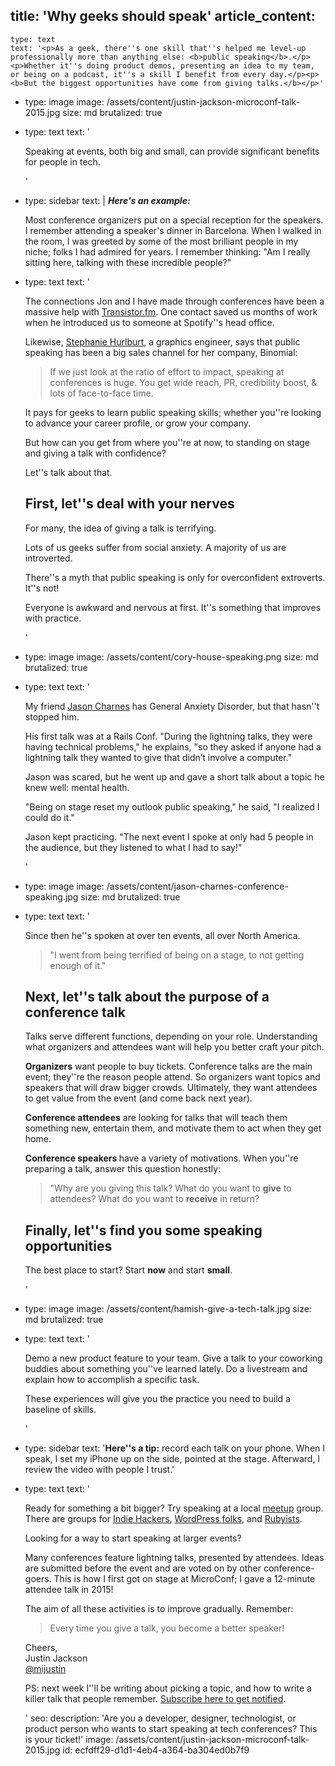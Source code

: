 title: 'Why geeks should speak'
article_content:
  -
    type: text
    text: '<p>As a geek, there''s one skill that''s helped me level-up professionally more than anything else: <b>public speaking</b>.</p><p>Whether it''s doing product demos, presenting an idea to my team, or being on a podcast, it''s a skill I benefit from every day.</p><p><b>But the biggest opportunities have come from giving talks.</b></p>'
  -
    type: image
    image: /assets/content/justin-jackson-microconf-talk-2015.jpg
    size: md
    brutalized: true
  -
    type: text
    text: '<p>Speaking at events, both big and small, can provide significant benefits for people in tech.<br></p>'
  -
    type: sidebar
    text: |
      <em>**Here's an example:**</em>
      
      Most conference organizers put on a special reception for the speakers. I remember attending a speaker's dinner in Barcelona. When I walked in the room, I was greeted by some of the most brilliant people in my niche; folks I had admired for years.  I remember thinking: "Am I really sitting here, talking with these incredible people?"
  -
    type: text
    text: '<p>The connections Jon and I have made through conferences have been a massive help with&nbsp;<a href="https://transistor.fm/?via=justin">Transistor.fm</a>. One contact saved us months of work when he introduced us to someone at Spotify''s head office.</p><p>Likewise,&nbsp;<a href="https://twitter.com/sehurlburt">Stephanie Hurlburt</a>, a graphics engineer, says that public speaking has been a big sales channel for her company, Binomial:</p><blockquote><p>If we just look at the ratio of effort to impact, speaking at conferences is huge. You get wide reach, PR, credibility boost, &amp; lots of face-to-face time.&nbsp;</p></blockquote><p>It pays for geeks to learn public speaking skills; whether you''re looking to advance your career profile, or grow your company.</p><p>But how can you get from where you''re at now, to standing on stage and giving a talk with confidence?<br></p><p>Let''s talk about that.</p><h2>First, let''s deal with your nerves</h2><p>For many, the idea of giving a talk is terrifying.</p><p>Lots of us geeks suffer from social anxiety. A majority of us are introverted.<br></p><p>There''s a myth that public speaking is only for overconfident extroverts. It''s not!</p><p>Everyone is awkward and nervous at first. It''s something that improves with practice.</p>'
  -
    type: image
    image: /assets/content/cory-house-speaking.png
    size: md
    brutalized: true
  -
    type: text
    text: '<p>My friend <a href="https://jasoncharnes.com/">Jason Charnes</a> has General Anxiety Disorder, but that hasn''t stopped him.<br></p><p>His first talk was at a Rails Conf. "During the lightning talks, they were having technical problems," he explains, "so they asked if anyone had a lightning talk they wanted to give that didn’t involve a computer."</p><p>Jason was scared, but he went up and gave a short talk about a topic he knew well: mental health.</p><p>"Being on stage reset my outlook public speaking," he said, "I realized I could do it."</p><p>Jason kept practicing. "The next event I spoke at only had 5 people in the audience, but they listened to what I had to say!"</p>'
  -
    type: image
    image: /assets/content/jason-charnes-conference-speaking.jpg
    size: md
    brutalized: true
  -
    type: text
    text: '<p>Since then he''s spoken at over ten events, all over North America.</p><blockquote><p>"I went from being terrified of being on a stage, to not getting enough of it."</p></blockquote><h2>Next, let''s talk about the purpose of a conference talk</h2><p>Talks serve different functions, depending on your role. Understanding what organizers and attendees want will help you better craft your pitch.</p><p><b>Organizers</b>&nbsp;want people to buy tickets. Conference talks&nbsp;are the main event; they''re the reason people attend. So organizers want topics&nbsp;and speakers that will draw bigger crowds. Ultimately, they want attendees to get value from the event (and come back next year).</p><p><b>Conference attendees</b>&nbsp;are looking for talks that will teach them something new, entertain them, and motivate them to act when they get home.</p><p><b>Conference speakers </b>have a variety of motivations. When you''re preparing a talk, answer this question honestly:&nbsp;</p><blockquote><p>"Why are you giving this talk? What do you want to <b>give</b>&nbsp;to attendees? What do you want to <b>receive</b>&nbsp;in return?</p></blockquote><h2>Finally, let''s find you some speaking opportunities</h2><p>The best place to start? Start <b>now</b> and start <b>small</b>.</p>'
  -
    type: image
    image: /assets/content/hamish-give-a-tech-talk.jpg
    size: md
    brutalized: true
  -
    type: text
    text: '<p>Demo a new product feature to your team. Give a talk to your coworking buddies about something you''ve learned lately. Do a livestream and explain how to accomplish a specific task.<br></p><p>These experiences will give you the practice you need to build a baseline of skills.<br></p>'
  -
    type: sidebar
    text: '**Here''s a tip:** record each talk on your phone. When I speak, I set my iPhone up on the side, pointed at the stage. Afterward, I review the video with people I trust.'
  -
    type: text
    text: '<p>Ready for something a bit bigger? Try speaking at a local <a href="https://www.meetup.com/">meetup</a> group. There are groups for <a href="https://www.indiehackers.com/meetups">Indie Hackers</a>, <a href="https://www.meetup.com/topics/wordpress/">WordPress folks</a>, and <a href="https://www.meetup.com/topics/ruby/">Rubyists</a>.&nbsp;</p><p>Looking for a way to start speaking at larger events?</p><p>Many conferences feature lightning talks, presented by attendees. Ideas are submitted before the event and are voted on by other conference-goers. This is how I first got on stage at MicroConf; I gave a 12-minute attendee talk in 2015!<br></p><p>The aim of all these activities is to improve gradually. Remember:</p><blockquote><p>Every time you give a talk, you become a better speaker!</p></blockquote><p>Cheers,<br>Justin Jackson<br><a href="https://twitter.com/mijustin">@mijustin</a></p><p>PS: next week I''ll be writing about picking a topic, and how to write a killer talk that people remember. <a href="https://justinjackson.ca/newsletter">Subscribe here to get notified</a>.</p>'
seo:
  description: 'Are you a developer, designer, technologist, or product person who wants to start speaking at tech conferences? This is your ticket!'
  image: /assets/content/justin-jackson-microconf-talk-2015.jpg
id: ecfdff29-d1d1-4eb4-a364-ba304ed0b7f9
